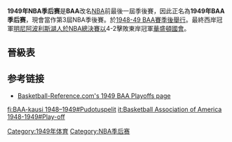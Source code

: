 **1949年NBA季后赛**是**BAA**改名[NBA](../Page/NBA.md "wikilink")前最後一屆季後賽，因此正名為**1949年BAA季后赛**，現會當作第3屆NBA季後賽。於[1948-49 BAA賽季後舉行](../Page/1948-49_BAA賽季.md "wikilink")。最終西岸冠軍[明尼阿波利斯湖人於](https://zh.wikipedia.org/wiki/洛杉矶湖人队 "wikilink")[NBA總決賽以](https://zh.wikipedia.org/wiki/NBA总决赛 "wikilink")4-2擊敗東岸冠軍[華盛頓國會](https://zh.wikipedia.org/wiki/華盛頓國會隊 "wikilink")。

## 晉級表

## 参考链接

  - [Basketball-Reference.com's 1949 BAA Playoffs page](http://www.basketball-reference.com/playoffs/BAA_1949.html)

[fi:BAA-kausi 1948–1949\#Pudotuspelit](https://zh.wikipedia.org/wiki/fi:BAA-kausi_1948–1949#Pudotuspelit "wikilink") [it:Basketball Association of America 1948-1949\#Play-off](https://zh.wikipedia.org/wiki/it:Basketball_Association_of_America_1948-1949#Play-off "wikilink")

[Category:1949年体育](https://zh.wikipedia.org/wiki/Category:1949年体育 "wikilink") [Category:NBA季后赛](https://zh.wikipedia.org/wiki/Category:NBA季后赛 "wikilink")